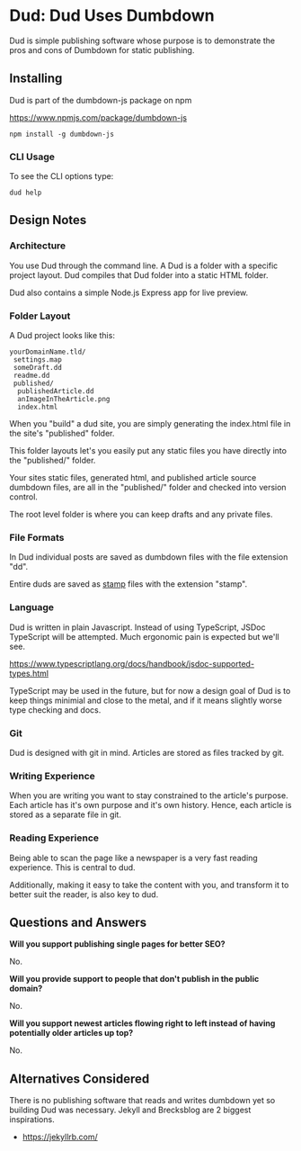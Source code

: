 # Dud: Dud Uses Dumbdown

Dud is simple publishing software whose purpose is to
demonstrate the pros and cons of Dumbdown for static
publishing.

## Installing

Dud is part of the dumbdown-js package on npm

https://www.npmjs.com/package/dumbdown-js

```
npm install -g dumbdown-js
```

### CLI Usage

To see the CLI options type:

```
dud help
```

## Design Notes

### Architecture

You use Dud through the command line. A Dud is a
folder with a specific project layout. Dud compiles that
Dud folder into a static HTML folder.

Dud also contains a simple Node.js Express app for live
preview.

### Folder Layout

A Dud project looks like this:

```
yourDomainName.tld/
 settings.map
 someDraft.dd
 readme.dd
 published/
  publishedArticle.dd
  anImageInTheArticle.png
  index.html
```

When you "build" a dud site, you are simply generating
the index.html file in the site's "published" folder.

This folder layouts let's you easily put any static
files you have directly into the "published/" folder.

Your sites static files, generated html, and published
article source dumbdown files, are all in the "published/"
folder and checked into version control.

The root level folder is where you can keep drafts
and any private files.

### File Formats

In Dud individual posts are saved as dumbdown files with the
file extension "dd".

Entire duds are saved as [stamp](https://jtree.treenotation.org/designer/#standard%20stamp)
files with the extension "stamp".

### Language

Dud is written in plain Javascript. Instead of using
TypeScript, JSDoc TypeScript will be attempted. Much
ergonomic pain is expected but we'll see.

https://www.typescriptlang.org/docs/handbook/jsdoc-supported-types.html

TypeScript may be used in the future, but for now a
design goal of Dud is to keep things minimial and
close to the metal, and if it means slightly worse
type checking and docs.

### Git

Dud is designed with git in mind. Articles are stored as
files tracked by git.

### Writing Experience

When you are writing you want to stay constrained to the
article's purpose. Each article has it's own purpose and
it's own history. Hence, each article is stored as a
separate file in git.

### Reading Experience

Being able to scan the page like a newspaper is a
very fast reading experience. This is central to dud.

Additionally, making it easy to take the content with
you, and transform it to better suit the reader, is
also key to dud.

## Questions and Answers

**Will you support publishing single pages for better SEO?**

No.

**Will you provide support to people that don't publish in
the public domain?**

No.

**Will you support newest articles flowing right to left
instead of having potentially older articles up top?**

No.

## Alternatives Considered

There is no publishing software that reads and writes dumbdown yet
so building Dud was necessary. Jekyll and Brecksblog are 2 biggest
inspirations.

- https://jekyllrb.com/
